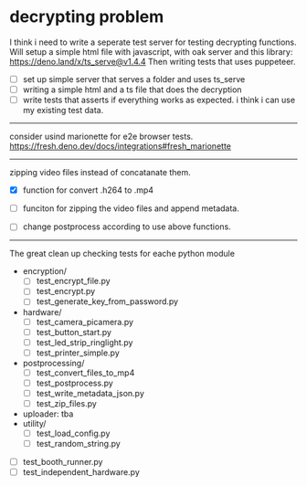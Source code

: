 # decrypting problem
I think i need to write a seperate test server for testing decrypting functions.
Will setup a simple html file with javascript, with oak server and this library: https://deno.land/x/ts_serve@v1.4.4
Then writing tests that uses puppeteer.

- [ ] set up simple server that serves a folder and uses ts_serve
- [ ] writing a simple html and a ts file that does the decryption
- [ ] write tests that asserts if everything works as expected. i think i can use my existing test data.

---
consider usind marionette for e2e browser tests.
https://fresh.deno.dev/docs/integrations#fresh_marionette


---
zipping video files instead of concatanate them.
- [x] function for convert .h264 to .mp4
- [ ] funciton for zipping the video files and append metadata.
- [ ] change postprocess according to use above functions.


---
The great clean up
checking tests for eache python module
- encryption/
    - [ ] test_encrypt_file.py
    - [ ] test_encrypt.py
    - [ ] test_generate_key_from_password.py
- hardware/
    - [ ] test_camera_picamera.py
    - [ ] test_button_start.py
    - [ ] test_led_strip_ringlight.py
    - [ ] test_printer_simple.py
- postprocessing/
    - [ ] test_convert_files_to_mp4
    - [ ] test_postprocess.py
    - [ ] test_write_metadata_json.py
    - [ ] test_zip_files.py
- uploader: tba
- utility/
    - [ ] test_load_config.py
    - [ ] test_random_string.py
- [ ] test_booth_runner.py
- [ ] test_independent_hardware.py
